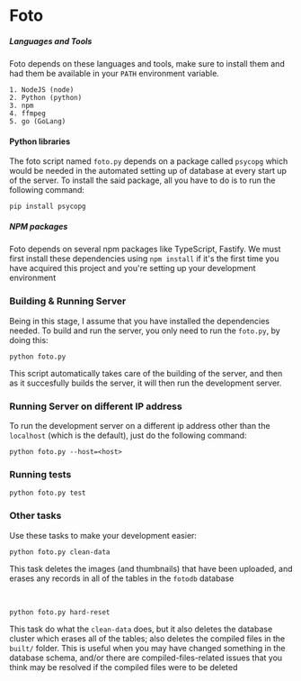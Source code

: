 # Foto

##### Languages and Tools

Foto depends on these languages and tools, make sure to install them and had them be
available in your `PATH` environment variable.

```
1. NodeJS (node)
2. Python (python)
3. npm
4. ffmpeg
5. go (GoLang)
```

#### Python libraries

The foto script named `foto.py` depends on a package called `psycopg` which would be needed
in the automated setting up of database at every start up of the server. To install the said 
package, all you have to do is to run the following command:

```
pip install psycopg
```

##### NPM packages

Foto depends on several npm packages like TypeScript, Fastify. We must first install these 
dependencies using `npm install` if it's the first time you have acquired this project and
you're setting up your development environment

### Building & Running Server
Being in this stage, I assume that you have installed the dependencies needed. To build and
run the server, you only need to run the `foto.py`, by doing this:

```
python foto.py
```

This script automatically takes care of the building of the server, and then as it succesfully
builds the server, it will then run the development server.

### Running Server on different IP address

To run the development server on a different ip address other than the `localhost` (which is the default),
just do the following command:

```
python foto.py --host=<host>
```


### Running tests

```
python foto.py test
```



### Other tasks
Use these tasks to make your development easier:

```
python foto.py clean-data
```
This task deletes the images (and thumbnails) that have been uploaded, and erases any records in 
all of the tables in the `fotodb` database

<br>

```
python foto.py hard-reset
```
This task do what the `clean-data` does, but it also deletes the database cluster which erases all
of the tables; also deletes the compiled files in the `built/` folder. This is useful when you
may have changed something in the database schema, and/or there are compiled-files-related issues that you
think may be resolved if the compiled files were to be deleted